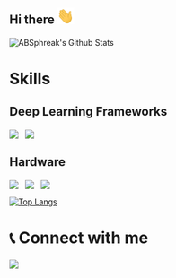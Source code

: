 <h2> Hi there <img src="https://github.com/ABSphreak/ABSphreak/blob/master/gifs/Hi.gif" width="30px"></h2>
<div align="left" width="50">
</div>
 

<div align="left">
<img align="center" src="https://github-readme-stats.vercel.app/api?username=Zeeshann1&include_all_commits=true&count_private=true&show_icons=true&line_height=20&title_color=7A7ADB&icon_color=2234AE&text_color=D3D3D3&bg_color=0,000000,130F40" alt="ABSphreak's Github Stats">
 </p>
  
#  Skills
## Deep Learning Frameworks
<p align="left">

<a href="https://github.com/pytorch/pytorch" target="blank"><img align="center"
      src="https://raw.githubusercontent.com/valohai/ml-logos/master/pytorch.svg"
      height="35" /></a>
&nbsp;
<a href="https://github.com/tensorflow/tensorflow" target="blank"><img align="center" 
      src="https://raw.githubusercontent.com/valohai/ml-logos/master/tensorflow-layout.svg" 
      height="35" /></a>
</p>
 
 ## Hardware 
<p align="left">
      <a href="https://www.arduino.cc/" target="blank"><img align="center" 
      src="http://content.arduino.cc/brand/arduino-color.svg" 
      height="35" /></a>
      &nbsp;
      <a href="https://www.raspberrypi.com/" target="blank"><img align="center" 
      src="http://mastersofmedia.hum.uva.nl/wp-content/uploads/2014/09/raspberry_logo.png" 
      height="35" /></a>
      &nbsp;
      <a href="https://www.intel.com/content/www/us/en/developer/tools/neural-compute-stick/overview.html" target="blank"><img align="center" 
      src="https://pngimg.com/uploads/intel/intel_PNG12.png" 
      height="35" /></a>
      &nbsp;
  </p>

 
[![Top Langs](https://github-readme-stats.vercel.app/api/top-langs/?username=Zeeshann1&layout=compact)](https://github.com/Zeeshann1/github-readme-stats)
 
# 📞 Connect with me
<p align="left">
      <a href="https://www.linkedin.com/in/zeeshan/" target="blank"><img align="center"
            src="https://img.shields.io/badge/LinkedIn-0077B5?style=for-the-badge&logo=linkedin&logoColor=white" /></a> 
  
